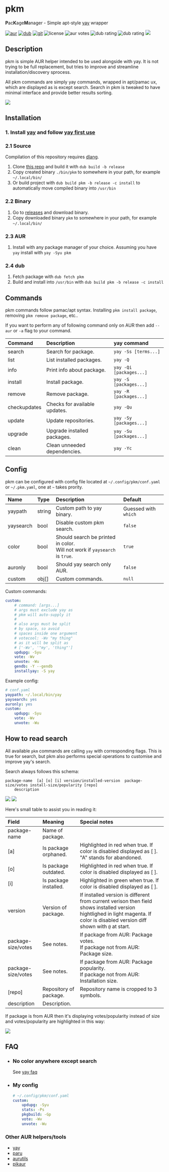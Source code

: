 # pkm
**P**ac**K**age**M**anager - Simple apt-style [yay](https://github.com/Jguer/yay) wrapper

<!-- Uncomment when shelds going to add dub score -->
<!-- [![aur](https://img.shields.io/aur/version/pkm.svg?style=for-the-badge&logo=archlinux)](https://aur.archlinux.org/packages/pkm) 
[![dub](https://img.shields.io/dub/v/pkm.svg?style=for-the-badge&logo=d)](https://code.dlang.org/packages/pkm) 
[![git](https://img.shields.io/github/v/release/al1-ce/pkm?label=GIT&logo=github&style=for-the-badge)](https://github.com/al1-ce/pkm)
![license](https://img.shields.io/aur/license/pkm.svg?style=for-the-badge)
![aur votes](https://img.shields.io/aur/votes/pkm.svg?style=for-the-badge)  -->
<!-- Custom score badge, doesnt really work coz it shows 0.700090412 etc -->
<!-- ![](https://img.shields.io/badge/dynamic/json?color=blue&label=SCORE&query=%24.score&url=https%3A%2F%2Fcode.dlang.org%2Fapi%2Fpackages%2Fpkm%2Fstats&style=for-the-badge) -->

[![aur](https://img.shields.io/aur/version/pkm.svg?logo=archlinux&style=flat-square&logoColor=white)](https://aur.archlinux.org/packages/pkm) 
[![dub](https://img.shields.io/dub/v/pkm.svg?logo=d&style=flat-square)](https://code.dlang.org/packages/pkm) 
[![git](https://img.shields.io/github/v/release/al1-ce/pkm?label=git&logo=github&style=flat-square)](https://github.com/al1-ce/pkm)
![license](https://img.shields.io/aur/license/pkm.svg?style=flat-square)
![aur votes](https://img.shields.io/aur/votes/pkm.svg?style=flat-square) 
![dub rating](https://badgen.net/dub/rating/pkm?style=flat)
![dub rating](https://badgen.net/github/stars/al1-ce/pkm?style=flat)
![](https://img.shields.io/badge/status-⠀-success?style=flat-square)
<!-- ![](https://img.shields.io/badge/status-⠀-important?style=flat-square) -->
<!-- ![](https://img.shields.io/badge/status-⠀-critical?style=flat-square) -->
<!-- Cool status badge idk. Uncommentt current one -->

<!-- [![Packaging status](https://repology.org/badge/vertical-allrepos/pkm.svg)](https://repology.org/project/pkm/versions) -->

## Description

pkm is simple AUR helper intended to be used alongside with yay. It is not trying to be full replacement, but tries to improve and streamline installation/discovery sprocess.

All pkm commands are simply yay commands, wrapped in apt/pamac ux, which are displayed as is except search. Search in pkm is tweaked to have minimal interface and provide better results sorting.

![](readme/screenshot.png)

## Installation

### 1. Install [yay](https://github.com/Jguer/yay) and follow [yay first use](https://github.com/Jguer/yay#first-use)

### 2.1 Source
Compilation of this repository requires [dlang](https://dlang.org).

1. Clone [this repo](https://github.com/al1-ce/pkm) and build it with `dub build -b release`
2. Copy created binary `./bin/pkm` to somewhere in your path, for example `~/.local/bin/`
3. Or build project with `dub build pkm -b release -c install` to automatically move compiled binary into `/usr/bin`

### 2.2 Binary

1. Go to [releases](https://github.com/al1-ce/pkm/releases) and download binary.
2. Copy downloaded binary `pkm` to somewhere in your path, for example `~/.local/bin/`

### 2.3 AUR

1. Install with any package manager of your choice. Assuming you have `yay` install with `yay -Syu pkm`

### 2.4 dub

1. Fetch package with `dub fetch pkm`
2. Build and install into `/usr/bin` with `dub build pkm -b release -c install`

## Commands

pkm commands follow pamac/apt syntax. Installing `pkm install package`, removing `pkm remove package`, etc..

If you want to perform any of following command only on AUR then add `--aur` or `-a` flag to your command.

| Command | Description | yay command | 
| :------ | :---------- | :---------- |
| search | Search for package. | `yay -Ss [terms...]`
| list | List installed packages. | `yay -Q`
| info | Print info about package. | `yay -Qi [packages...]`
| install | Install package. | `yay -S [packages...]`
| remove | Remove package. | `yay -R [packages...]`
| checkupdates | Checks for available updates. | `yay -Qu`
| update | Update repositories. | `yay -Sy [packages...]`
| upgrade | Upgrade installed packages. | `yay -Su [packages...]`
| clean | Clean unneeded dependencies. | `yay -Yc`

## Config

pkm can be configured with config file located at `~/.config/pkm/conf.yaml` or `~/.pkm.yaml`, one at `~` takes prority.

| Name | Type | Description | Default |
| :----| :--- | :---------- | :------ |
| yaypath | string | Custom path to yay binary. | Guessed with `which` |
| yaysearch | bool | Disable custom pkm search. | `false` |
| color | bool | Should search be printed in color. <br> Will not work if `yaysearch` is `true`. | `true` |
| auronly | bool | Should yay search only AUR. | `false` |
| custom | obj[] | Custom commands. | `null` |

Custom commands:
```yaml
custom:
    # command: [args...]
    # args must exclude yay as 
    # pkm will auto-supply it
    # 
    # also args must be split
    # by space, so avoid
    # spaces inside one argument
    # votecool: -Wv "my thing"
    # as it will be split as 
    # ['-Wv', '"my', 'thing"']
    updupg: -Syu
    vote: -Wv
    unvote: -Wu
    gendb: -Y --gendb
    installyay: -S yay
```

Example config:

```yaml
# conf.yaml
yaypath: ~/.local/bin/yay
yaysearch: yes
auronly: yes
custom:
    updupg: -Syu
    vote: -Wv
    unvote: -Wu
```

## How to read search
All available `pkm` commands are calling `yay` with corresponding flags. This is true for search, but pkm also performs special operations to customise and improve yay's search.

Search always follows this schema:

```
package-name  [a] [o] [i] version/installed-version  package-size/votes install-size/popularity [repo]
    description
```

![](readme/screenshot_special.png)
![](readme/screenshot_special_bw.png)

Here's small table to assist you in reading it:

| Field | Meaning | Special notes |
| :- | :- | :- |
| package-name | Name of package. | | 
| [a] | Is package orphaned. | Highlighted in red when true. If color is disabled displayed as [ ]. "A" stands for abandoned. |
| [o] | Is package outdated. | Highlighted in red when true. If color is disabled displayed as [ ]. |
| [i] | Is package installed. | Highlighted in green when true. If color is disabled displayed as [ ]. |
| version | Version of package. | If installed version is different from current verison then field shows installed version hightlighed in light magenta. If color is disabled version diff shown with `@` at start. |
| package-size/votes | See notes. | If package from AUR: Package votes. <br> If package not from AUR: Package size. 
| package-size/votes | See notes. | If package from AUR: Package popularity. <br> If package not from AUR: Installation size. 
| [repo] | Repository of package. | Repository name is cropped to 3 symbols.
| description | Description. | |

If package is from AUR then it's displaying votes/popularity instead of size and votes/popularity are highlighted in this way:

![](readme/votes.png)

## FAQ

- ### No color anywhere except search
    See [yay faq](https://github.com/Jguer/yay#frequently-asked-questions)

- ### My config
    ```yaml
    # ~/.config/pkm/conf.yaml
    custom:
        updupg: -Syu
        stats: -Ps
        pkgbuild: -Gp
        vote: -Wv
        unvote: -Wu
    ```

### Other AUR helpers/tools
- [yay](https://github.com/Jguer/yay) 
- [paru](https://github.com/morganamilo/paru)
- [aurutils](https://github.com/AladW/aurutils)
- [pikaur](https://github.com/actionless/pikaur)
